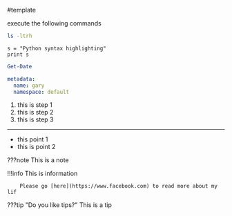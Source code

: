 #template


execute the following commands

```bash
ls -ltrh
```

``` { python .no-copy }
s = "Python syntax highlighting"
print s
```

```powershell
Get-Date
```

```yaml
metadata:
  name: gary
  namespace: default
```

1. this is step 1
2. this is step 2
3. this is step 3
---

- this point 1
- this is point 2

???note 
       This is a note

!!!info
        This is information

        Please go [here](https://www.facebook.com) to read more about my lif

???tip "Do you like tips?" 
       This is a tip